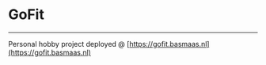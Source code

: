 # GoFit

---

Personal hobby project deployed @ [https://gofit.basmaas.nl](https://gofit.basmaas.nl)
